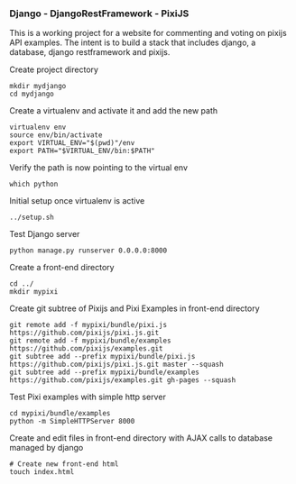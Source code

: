 ### Django - DjangoRestFramework - PixiJS

This is a working project for a website for commenting and voting on pixijs API examples.  The intent is to build a stack that includes django, a database, django restframework and pixijs.

Create project directory

    mkdir mydjango
    cd mydjango

Create a virtualenv and activate it and add the new path

    virtualenv env
    source env/bin/activate
    export VIRTUAL_ENV="$(pwd)"/env
    export PATH="$VIRTUAL_ENV/bin:$PATH"

Verify the path is now pointing to the virtual env

    which python

Initial setup once virtualenv is active

    ../setup.sh

Test Django server

    python manage.py runserver 0.0.0.0:8000

Create a front-end directory

    cd ../
    mkdir mypixi

Create git subtree of Pixijs and Pixi Examples in front-end directory

    git remote add -f mypixi/bundle/pixi.js https://github.com/pixijs/pixi.js.git
    git remote add -f mypixi/bundle/examples https://github.com/pixijs/examples.git
    git subtree add --prefix mypixi/bundle/pixi.js https://github.com/pixijs/pixi.js.git master --squash
    git subtree add --prefix mypixi/bundle/examples https://github.com/pixijs/examples.git gh-pages --squash

Test Pixi examples with simple http server

    cd mypixi/bundle/examples
    python -m SimpleHTTPServer 8000

Create and edit files in front-end directory with AJAX calls to database managed by django

    # Create new front-end html
    touch index.html
